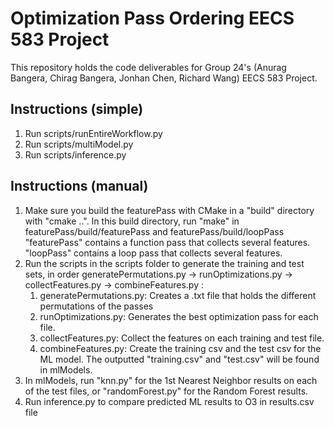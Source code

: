 # Optimization Pass Ordering EECS 583 Project

This repository holds the code deliverables for Group 24's (Anurag Bangera, Chirag Bangera, Jonhan Chen, Richard Wang) EECS 583 Project.

## Instructions (simple)
1. Run scripts/runEntireWorkflow.py
2. Run scripts/multiModel.py
3. Run scripts/inference.py

## Instructions (manual)

1. Make sure you build the featurePass with CMake in a "build" directory with "cmake ..". In this build directory, run "make" in featurePass/build/featurePass and featurePass/build/loopPass
    "featurePass" contains a function pass that collects several features.
    "loopPass" contains a loop pass that collects several features.
2. Run the scripts in the scripts folder to generate the training and test sets, in order generatePermutations.py -> runOptimizations.py -> collectFeatures.py -> combineFeatures.py :
    1. generatePermutations.py: Creates a .txt file that holds the different permutations of the passes
    2. runOptimizations.py: Generates the best optimization pass for each file.
    3. collectFeatures.py: Collect the features on each training and test file.
    5. combineFeatures.py: Create the training csv and the test csv for the ML model.
    The outputted "training.csv" and "test.csv" will be found in mlModels.
4. In mlModels, run "knn.py" for the 1st Nearest Neighbor results on each of the test files, or "randomForest.py" for the Random Forest results.
5. Run inference.py to compare predicted ML results to O3 in results.csv file

